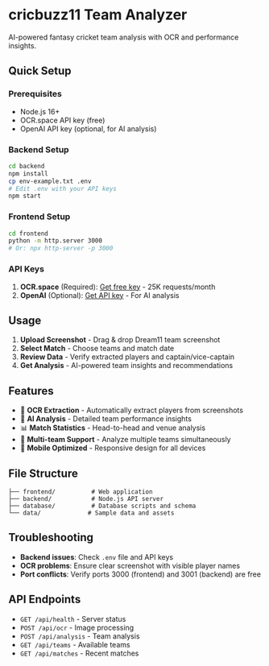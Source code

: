 # cricbuzz11 Team Analyzer

AI-powered fantasy cricket team analysis with OCR and performance insights.

## Quick Setup

### Prerequisites
- Node.js 16+
- OCR.space API key (free)
- OpenAI API key (optional, for AI analysis)

### Backend Setup
```bash
cd backend
npm install
cp env-example.txt .env
# Edit .env with your API keys
npm start
```

### Frontend Setup
```bash
cd frontend
python -m http.server 3000
# Or: npx http-server -p 3000
```

### API Keys
1. **OCR.space** (Required): [Get free key](https://ocr.space/ocrapi) - 25K requests/month
2. **OpenAI** (Optional): [Get API key](https://platform.openai.com/api-keys) - For AI analysis

## Usage

1. **Upload Screenshot** - Drag & drop Dream11 team screenshot
2. **Select Match** - Choose teams and match date
3. **Review Data** - Verify extracted players and captain/vice-captain
4. **Get Analysis** - AI-powered team insights and recommendations

## Features

- 📸 **OCR Extraction** - Automatically extract players from screenshots
- 🤖 **AI Analysis** - Detailed team performance insights
- 📊 **Match Statistics** - Head-to-head and venue analysis
- 🏏 **Multi-team Support** - Analyze multiple teams simultaneously
- 📱 **Mobile Optimized** - Responsive design for all devices

## File Structure

```
├── frontend/          # Web application
├── backend/           # Node.js API server
├── database/          # Database scripts and schema
└── data/             # Sample data and assets
```

## Troubleshooting

- **Backend issues**: Check `.env` file and API keys
- **OCR problems**: Ensure clear screenshot with visible player names
- **Port conflicts**: Verify ports 3000 (frontend) and 3001 (backend) are free

## API Endpoints

- `GET /api/health` - Server status
- `POST /api/ocr` - Image processing
- `POST /api/analysis` - Team analysis
- `GET /api/teams` - Available teams
- `GET /api/matches` - Recent matches
